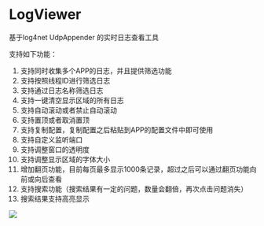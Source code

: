 ﻿# LogViewer
基于log4net UdpAppender 的实时日志查看工具

支持如下功能：

1. 支持同时收集多个APP的日志，并且提供筛选功能
2. 支持按照线程ID进行筛选日志
3. 支持通过日志名称筛选日志
4. 支持一键清空显示区域的所有日志
5. 支持自动滚动或者禁止自动滚动
6. 支持置顶或者取消置顶
7. 支持复制配置，复制配置之后粘贴到APP的配置文件中即可使用
8. 支持自定义监听端口
9. 支持调整窗口的透明度
10. 支持调整显示区域的字体大小
11. 增加翻页功能，目前每页最多显示1000条记录，超过之后可以通过翻页功能向前或向后查看
12. 支持搜索功能（搜索结果有一定的问题，数量会翻倍，再次点击问题消失）
13. 搜索结果支持高亮显示

![](https://github.com/cxwl3sxl/LogViewer/blob/master/releases/1.0/%E6%8D%95%E8%8E%B7.PNG)  
